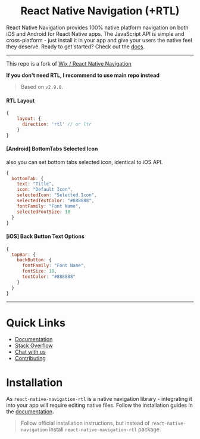 
<h1 align="center">
  React Native Navigation (+RTL)
</h1>

React Native Navigation provides 100% native platform navigation on both iOS and Android for React Native apps. The JavaScript API is simple and cross-platform - just install it in your app and give your users the native feel they deserve. Ready to get started? Check out the [docs](https://wix.github.io/react-native-navigation/).

-----

This repo is a fork of [Wix / React Native Navigation](https://github.com/wix/react-native-navigation/)

__If you don't need RTL, I recommend to use main repo instead__

> Based on `v2.9.0`.

#### RTL Layout
```javascript
{
    layout: {
      direction: 'rtl' // or ltr
    }
}
```

#### [Android] BottomTabs Selected Icon
also you can set bottom tabs selected icon, identical to iOS API.
```javascript
{
  bottomTab: {
    text: "Title",
    icon: "Default Icon",
    selectedIcon: "Selected Icon",
    selectedTextColor: "#888888",
    fontFamily: "Font Name",
    selectedFontSize: 10
  }
}
```

#### [iOS] Back Button Text Options

```javascript
{
  topBar: {
    backButton: {
      fontFamily: "Font Name",
      fontSize: 18,
      textColor: "#888888"
    }
  }
}
```
-----


# Quick Links
- [Documentation](https://wix.github.io/react-native-navigation/)
- [Stack Overflow](http://stackoverflow.com/questions/tagged/react-native-navigation)
- [Chat with us](https://discord.gg/DhkZjq2)
- [Contributing](/docs/docs/WorkingLocally.md)

# Installation
As `react-native-navigation-rtl` is a native navigation library - integrating it into your app will require editing native files. Follow the installation guides in the [documentation](https://wix.github.io/react-native-navigation/).


> Follow official installation instructions, but instead of `react-native-navigation` install `react-native-navigation-rtl` package.
